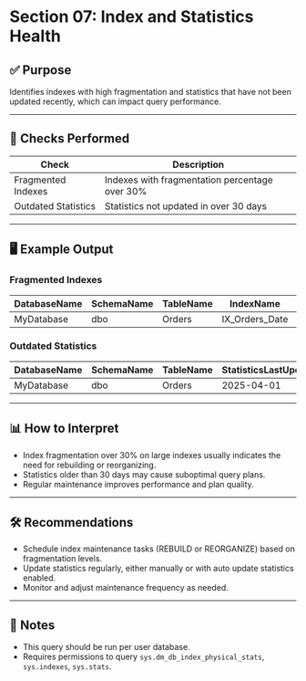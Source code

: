 # Section 07: Index and Statistics Health

## ✅ Purpose

Identifies indexes with high fragmentation and statistics that have not been updated recently, which can impact query performance.

---

## 🧪 Checks Performed

| Check                     | Description                                          |
|---------------------------|------------------------------------------------------|
| Fragmented Indexes        | Indexes with fragmentation percentage over 30%      |
| Outdated Statistics       | Statistics not updated in over 30 days               |

---

## 🖥️ Example Output

### Fragmented Indexes
| DatabaseName | SchemaName | TableName | IndexName      | IndexType        | AvgFragmentationInPercent | PageCount |
|--------------|------------|-----------|----------------|------------------|---------------------------|-----------|
| MyDatabase   | dbo        | Orders    | IX_Orders_Date | NONCLUSTERED     | 45.7                      | 15000     |

### Outdated Statistics
| DatabaseName | SchemaName | TableName | StatisticsLastUpdated | DaysSinceUpdate | StatsName   |
|--------------|------------|-----------|----------------------|-----------------|-------------|
| MyDatabase   | dbo        | Orders    | 2025-04-01           | 68              | IX_Orders_Date |

---

## 📊 How to Interpret

- Index fragmentation over 30% on large indexes usually indicates the need for rebuilding or reorganizing.
- Statistics older than 30 days may cause suboptimal query plans.
- Regular maintenance improves performance and plan quality.

---

## 🛠️ Recommendations

- Schedule index maintenance tasks (REBUILD or REORGANIZE) based on fragmentation levels.
- Update statistics regularly, either manually or with auto update statistics enabled.
- Monitor and adjust maintenance frequency as needed.

---

## 📌 Notes

- This query should be run per user database.
- Requires permissions to query `sys.dm_db_index_physical_stats`, `sys.indexes`, `sys.stats`.
